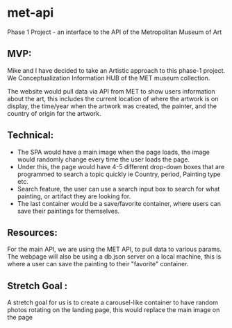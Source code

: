 # met-api

Phase 1 Project - an interface to the API of the Metropolitan Museum of Art

## MVP:

Mike and I have decided to take an Artistic approach to this phase-1 project. We Conceptualization Information HUB of the MET museum collection.

The website would pull data via API from MET to show users information about the art, this includes the current location of where the artwork is on display, the time/year when the artwork was created, the painter, and the country of origin for the artwork.

## Technical:

- The SPA would have a main image when the page loads, the image would randomly change every time the user loads the page.
- Under this, the page would have 4-5 different drop-down boxes that are programmed to search a topic quickly ie Country, period, Painting type etc.
- Search feature, the user can use a search input box to search for what painting, or artifact they are looking for.
- The last container would be a save/favorite container, where users can save their paintings for themselves.

## Resources:

For the main API, we are using the MET API, to pull data to various params.
The webpage will also be using a db.json server on a local machine, this is where a user can save the painting to their "favorite" container.

## Stretch Goal :

A stretch goal for us is to create a carousel-like container to have random photos rotating on the landing page, this would replace the main image on the page
